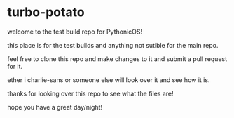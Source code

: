 # turbo-potato
welcome to the test build repo for PythonicOS!

this place is for the test builds and anything not sutible for the main repo.

feel free to clone this repo and make changes to it and submit a pull request for it.

ether i charlie-sans or someone else will look over it and see how it is.

thanks for looking over this repo to see what the files are!

hope you have a great day/night!